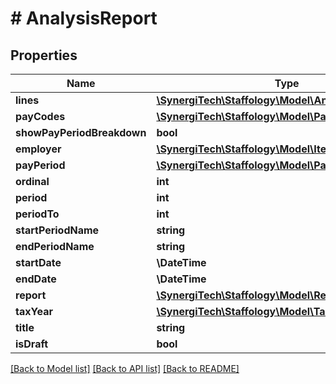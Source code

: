 # # AnalysisReport

## Properties

Name | Type | Description | Notes
------------ | ------------- | ------------- | -------------
**lines** | [**\SynergiTech\Staffology\Model\AnalysisReportLine[]**](AnalysisReportLine.md) |  | [optional]
**payCodes** | [**\SynergiTech\Staffology\Model\PayCode[]**](PayCode.md) |  | [optional]
**showPayPeriodBreakdown** | **bool** |  | [optional]
**employer** | [**\SynergiTech\Staffology\Model\Item**](Item.md) |  | [optional]
**payPeriod** | [**\SynergiTech\Staffology\Model\PayPeriods**](PayPeriods.md) |  | [optional]
**ordinal** | **int** |  | [optional]
**period** | **int** |  | [optional]
**periodTo** | **int** |  | [optional]
**startPeriodName** | **string** |  | [optional]
**endPeriodName** | **string** |  | [optional]
**startDate** | **\DateTime** |  | [optional]
**endDate** | **\DateTime** |  | [optional]
**report** | [**\SynergiTech\Staffology\Model\Report**](Report.md) |  | [optional]
**taxYear** | [**\SynergiTech\Staffology\Model\TaxYear**](TaxYear.md) |  | [optional]
**title** | **string** |  | [optional]
**isDraft** | **bool** |  | [optional]

[[Back to Model list]](../../README.md#models) [[Back to API list]](../../README.md#endpoints) [[Back to README]](../../README.md)
